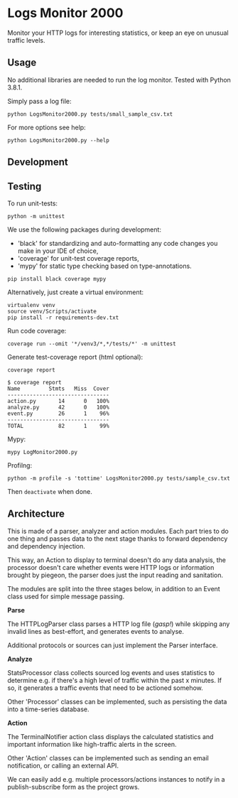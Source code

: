 # Logs Monitor 2000
Monitor your HTTP logs for interesting statistics, or keep an eye on unusual traffic levels.


## Usage
No additional libraries are needed to run the log monitor. Tested with Python 3.8.1.

Simply pass a log file:

`python LogsMonitor2000.py tests/small_sample_csv.txt`

For more options see help:

```python LogsMonitor2000.py --help```


## Development

Testing
--------

To run unit-tests:

`python -m unittest`


We use the following packages during development:
*  'black' for standardizing and auto-formatting any code changes you make in your IDE of choice, 
*  'coverage' for unit-test coverage reports,
*  'mypy' for static type checking based on type-annotations.

`pip install black coverage mypy`

Alternatively, just create a virtual environment:
```
virtualenv venv
source venv/Scripts/activate
pip install -r requirements-dev.txt
```

Run code coverage:

`coverage run --omit '*/venv3/*,*/tests/*' -m unittest`

Generate test-coverage report (html optional):

`coverage report`

```
$ coverage report
Name         Stmts   Miss  Cover
--------------------------------
action.py       14      0   100%
analyze.py      42      0   100%
event.py        26      1    96%
--------------------------------
TOTAL           82      1    99%
```

Mypy:

`mypy LogMonitor2000.py`

Profilng:

`python -m profile -s 'tottime' LogsMonitor2000.py tests/sample_csv.txt`

Then `deactivate` when done.


Architecture
------------

This is made of a parser, analyzer and action modules.
Each part tries to do one thing and passes data to the next stage thanks to forward dependency and dependency injection.

This way, an Action to display to terminal doesn't do any data analysis, the processor doesn't care whether events were HTTP logs or information brought by piegeon, the parser does just the input reading and sanitation. 

The modules are split into the three stages below, in addition to an Event class used for simple message passing.

**Parse**

The HTTPLogParser class parses a HTTP log file (*gasp!*) while skipping any invalid lines as best-effort, and generates events to analyse.

Additional protocols or sources can just implement the Parser interface.

**Analyze**

StatsProcessor class collects sourced log events and uses statistics to determine e.g. if there's a high level of traffic within the past x minutes. If so, it generates a traffic events that need to be actioned somehow.

Other 'Processor' classes can be implemented, such as persisting the data into a time-series database.

**Action**

The TerminalNotifier action class displays the calculated statistics and important information like high-traffic alerts in the screen.

Other 'Action' classes can be implemented such as sending an email notification, or calling an external API.


We can easily add e.g. multiple processors/actions instances to notify in a publish-subscribe form as the project grows.
